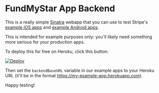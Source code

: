 FundMyStar App Backend
====

This is a really simple [Sinatra](http://www.sinatrarb.com/) webapp that you can use to test Stripe's [example iOS apps](https://github.com/stripe/stripe-ios) and
[example Android apps](https://github.com/stripe/stripe-android).

This is intended for example purposes only: you'll likely need something more serious for your production apps.

To deploy this for free on Heroku, click this button:

[![Deploy](https://www.herokucdn.com/deploy/button.png)](https://heroku.com/deploy)

Then set the `backendBaseURL` variable in our example apps to your Heroku URL (it'll be in the format https://my-example-app.herokuapp.com).

Happy testing!
